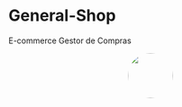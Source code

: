 # General-Shop
E-commerce Gestor de Compras

<div align="center">
  <img style="width: 80px; border-radius:100px"   src="./assets/GeneralShopLogoNoSlogan.png"/>
</div>
